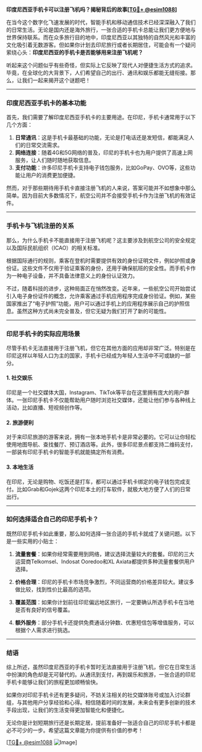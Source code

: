 **印度尼西亚手机卡可以注册飞机吗？揭秘背后的故事[[TG💪+ @esim1088](https://t.me/s/esim1088)]**

在当今这个数字化飞速发展的时代，智能手机和移动通信技术已经深深融入了我们的日常生活。无论是国内还是海外旅行，一张合适的手机卡总能让我们更方便地与世界保持联系。而在众多旅行目的地中，印度尼西亚以其独特的自然风光和丰富的文化吸引着无数游客。但如果你计划去印尼旅行或者长期居住，可能会有一个疑问萦绕心头：**印度尼西亚的手机卡是否能够用来注册飞机呢？**

听起来这个问题似乎有些奇怪，但实际上它反映了现代人对便捷生活方式的追求。毕竟，在全球化的大背景下，人们希望自己的出行、通讯和娱乐都能无缝衔接。那么，让我们一起来揭开这个谜题吧！

---

### 印度尼西亚手机卡的基本功能

首先，我们需要了解印度尼西亚手机卡的主要用途。在印尼，手机卡通常用于以下几个方面：

1. **日常通讯**：这是手机卡最基础的功能，无论是打电话还是发短信，都能满足人们的日常交流需求。
2. **网络连接**：随着4G和5G网络的普及，印尼的手机卡也为用户提供了高速上网服务，让人们随时随地获取信息。
3. **支付功能**：许多印尼手机卡支持电子钱包服务，比如GoPay、OVO等，这些功能让用户的消费更加便捷。

然而，对于那些期待用手机卡直接注册飞机的人来说，答案可能并不如想象中那么简单。因为目前大多数情况下，航空公司并不会接受手机卡作为注册飞机的有效证件。

---

### 手机卡与飞机注册的关系

那么，为什么手机卡不能直接用于注册飞机呢？这主要涉及到航空公司的安全规定以及国际民航组织（ICAO）的相关标准。

根据国际通行的规则，乘客在登机时需要提供有效的身份证明文件，例如护照或身份证。这些文件不仅用于验证乘客的身份，还用于确保航班的安全性。而手机卡作为一种电子设备，并不具备法律意义上的身份认证效力。

不过，随着科技的进步，这种局面正在悄然改变。近年来，一些航空公司开始尝试引入电子身份证件的概念，允许乘客通过手机应用程序完成身份验证。例如，某些国家推出了“电子护照”功能，用户可以通过手机上的应用程序展示自己的护照信息。虽然这种方式尚未完全普及，但它无疑为我们打开了新的可能性。

---

### 印尼手机卡的实际应用场景

尽管手机卡无法直接用于注册飞机，但它在其他方面的应用却非常广泛。特别是在印尼这样以年轻人口为主的国家，手机卡已经成为年轻人生活中不可或缺的一部分。

#### 1. **社交娱乐**
印尼是一个社交媒体大国，Instagram、TikTok等平台在这里拥有庞大的用户群体。一张印尼手机卡不仅能帮助用户随时浏览社交媒体，还能让他们参与各种线上活动，比如直播、短视频创作等。

#### 2. **旅游便利**
对于来印尼旅游的游客来说，拥有一张本地手机卡是非常必要的。它可以让你轻松使用地图导航、查找餐厅、预订酒店等。此外，很多印尼景点都支持二维码支付，一部装有印尼手机卡的智能手机就能搞定所有消费。

#### 3. **本地生活**
在印尼，无论是购物、吃饭还是打车，都可以通过手机卡绑定的电子钱包完成支付。比如Grab和Gojek这两个印尼本土的打车软件，就极大地方便了人们的日常出行。

---

### 如何选择适合自己的印尼手机卡？

既然印尼手机卡如此重要，那么如何选择一张合适的手机卡就成了关键问题。以下是一些实用的小贴士：

1. **流量套餐**：如果你经常需要用到网络，建议选择流量较大的套餐。印尼的三大运营商Telkomsel、Indosat Ooredoo和XL Axiata都提供多种流量套餐供用户选择。
   
2. **价格合理**：印尼的手机卡市场竞争激烈，不同运营商的价格差异较大。建议多做比较，找到性价比最高的选项。

3. **覆盖范围**：如果你计划前往印尼偏远地区旅行，一定要确认所选手机卡在当地是否有良好的信号覆盖。

4. **额外服务**：部分手机卡还提供免费通话分钟数、优惠短信包等增值服务，可以根据个人需求进行挑选。

---

### 结语

综上所述，虽然印度尼西亚的手机卡暂时无法直接用于注册飞机，但它在日常生活中扮演的角色却是无可替代的。从通讯到支付，再到娱乐和旅游，一张合适的印尼手机卡能够让我们的旅程更加顺畅愉快。

如果你对印尼手机卡还有更多疑问，不妨关注相关的社交媒体账号或加入讨论群组，与其他用户分享经验和心得。相信随着时间的发展，未来会有更多创新的技术手段出现，让我们的生活变得更加智能化和便捷化。

无论你是计划短期旅行还是长期定居，提前准备好一张适合自己的印尼手机卡都是必不可少的一步。希望这篇文章能为你提供有价值的参考！ 

[[TG💪+ @esim1088](https://t.me/s/esim1088) ![Image](https://i.postimg.cc/4NQfJmqS/Snipaste-2025-05-13-00-14-12.png)]